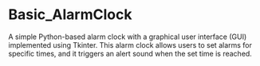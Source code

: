 # Basic_AlarmClock
A simple Python-based alarm clock with a graphical user interface (GUI) implemented using Tkinter. This alarm clock allows users to set alarms for specific times, and it triggers an alert sound when the set time is reached.
